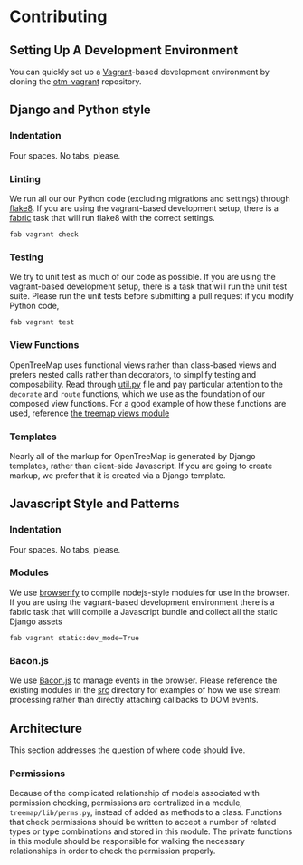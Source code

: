 # Contributing

## Setting Up A Development Environment

You can quickly set up a [Vagrant](https://www.vagrantup.com/)-based development environment by
cloning the [otm-vagrant](https://github.com/opentreemap/otm2-vagrant)
repository.

## Django and Python style

### Indentation

Four spaces. No tabs, please.

### Linting

We run all our our Python code (excluding migrations and settings)
through [flake8](https://flake8.readthedocs.org/en/2.2.3/). If you are
using the vagrant-based development setup, there is a
[fabric](http://www.fabfile.org/) task that will run flake8 with the
correct settings.

```
fab vagrant check
```

### Testing

We try to unit test as much of our code as possible.
If you are using the vagrant-based development setup, there is a task that will run the unit test suite.
Please run the unit tests before submitting a pull request if you modify Python code,

```
fab vagrant test
```

### View Functions

OpenTreeMap uses functional views rather than class-based views and
prefers nested calls rather than decorators, to simplify testing and
composability. Read through [util.py](https://github.com/OpenTreeMap/OTM2/blob/master/opentreemap/opentreemap/util.py)
file and pay particular attention to the ``decorate`` and ``route``
functions, which we use as the foundation of our composed view
functions. For a good example of how these functions are used,
reference [the treemap views module](https://github.com/OpenTreeMap/OTM2/blob/master/opentreemap/treemap/views/__init__.py)

### Templates

Nearly all of the markup for OpenTreeMap is generated by Django
templates, rather than client-side Javascript. If you are going to
create markup, we prefer that it is created via a Django template.

## Javascript Style and Patterns

### Indentation

Four spaces. No tabs, please.

### Modules

We use [browserify](http://browserify.org/) to compile nodejs-style
modules for use in the browser. If you are using the vagrant-based
development environment there is a fabric task that will compile a
Javascript bundle and collect all the static Django assets

```
fab vagrant static:dev_mode=True
```

### Bacon.js

We use [Bacon.js](http://baconjs.github.io/) to manage events in the
browser. Please reference the existing modules in the
[src](https://github.com/OpenTreeMap/OTM2/tree/master/opentreemap/treemap/js/src)
directory for examples of how we use stream processing rather than
directly attaching callbacks to DOM events.

## Architecture

This section addresses the question of where code should live.

### Permissions

Because of the complicated relationship of models associated with permission checking, permissions are centralized in a module, `treemap/lib/perms.py`, instead of added as methods to a class. Functions that check permissions should be written to accept a number of related types or type combinations and stored in this module. The private functions in this module should be responsible for walking the necessary relationships in order to check the permission properly.

